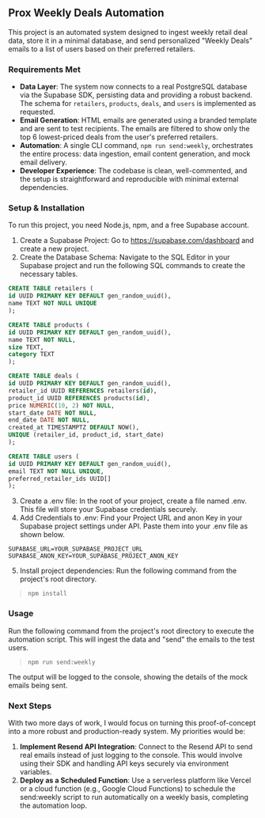 ## Prox Weekly Deals Automation
This project is an automated system designed to ingest weekly retail deal
data, store it in a minimal database, and send personalized "Weekly Deals"
emails to a list of users based on their preferred retailers.

### Requirements Met
- **Data Layer**: The system now connects to a real PostgreSQL database via 
  the Supabase SDK, persisting data and providing a robust backend. The 
  schema for `retailers`, `products`, `deals`, and `users` is implemented as 
  requested.
- **Email Generation**: HTML emails are generated using a branded template
  and are sent to test recipients. The emails are filtered to show only the
  top 6 lowest-priced deals from the user's preferred retailers.
- **Automation**: A single CLI command, `npm run send:weekly`, orchestrates
  the entire process: data ingestion, email content generation, and mock
  email delivery.
- **Developer Experience**: The codebase is clean, well-commented, and the
  setup is straightforward and reproducible with minimal external dependencies.

### Setup & Installation
To run this project, you need Node.js, npm, and a free Supabase account.
1. Create a Supabase Project: Go to https://supabase.com/dashboard and create 
a new project.
2. Create the Database Schema: Navigate to the SQL Editor in your Supabase 
   project and run the following SQL commands to create the necessary tables.

```sql
CREATE TABLE retailers (
id UUID PRIMARY KEY DEFAULT gen_random_uuid(),
name TEXT NOT NULL UNIQUE
);

CREATE TABLE products (
id UUID PRIMARY KEY DEFAULT gen_random_uuid(),
name TEXT NOT NULL,
size TEXT,
category TEXT
);

CREATE TABLE deals (
id UUID PRIMARY KEY DEFAULT gen_random_uuid(),
retailer_id UUID REFERENCES retailers(id),
product_id UUID REFERENCES products(id),
price NUMERIC(10, 2) NOT NULL,
start_date DATE NOT NULL,
end_date DATE NOT NULL,
created_at TIMESTAMPTZ DEFAULT NOW(),
UNIQUE (retailer_id, product_id, start_date)
);

CREATE TABLE users (
id UUID PRIMARY KEY DEFAULT gen_random_uuid(),
email TEXT NOT NULL UNIQUE,
preferred_retailer_ids UUID[]
);
```

3. Create a .env file: In the root of your project, create a file named .env. 
This file will store your Supabase credentials securely. 
4. Add Credentials to .env: Find your Project URL and anon Key in your 
   Supabase project settings under API. Paste them into your .env file as 
   shown below.
```dotenv
SUPABASE_URL=YOUR_SUPABASE_PROJECT_URL
SUPABASE_ANON_KEY=YOUR_SUPABASE_PROJECT_ANON_KEY
```

5. Install project dependencies: Run the following command from the 
   project's root directory.
>`npm install`

### Usage
Run the following command from the project's root directory to execute the
automation script. This will ingest the data and "send" the emails to the
test users.
> `npm run send:weekly`

The output will be logged to the console, showing the details of the mock
emails being sent.

### Next Steps
With two more days of work, I would focus on turning this proof-of-concept
into a more robust
and production-ready system. My priorities would be:
1. **Implement Resend API Integration**: Connect to the Resend API to send real 
   emails instead of just logging to the console. This would involve using 
   their SDK and handling API keys securely via environment variables.
2. **Deploy as a Scheduled Function**: Use a serverless platform like Vercel or 
   a cloud function (e.g., Google Cloud Functions) to schedule the 
   send:weekly script to run automatically on a weekly basis, completing the 
   automation loop.